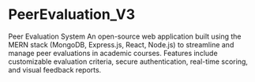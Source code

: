 # PeerEvaluation_V3
Peer Evaluation System An open-source web application built using the MERN stack (MongoDB, Express.js, React, Node.js) to streamline and manage peer evaluations in academic courses.  Features include customizable evaluation criteria, secure authentication, real-time scoring, and visual feedback reports.
